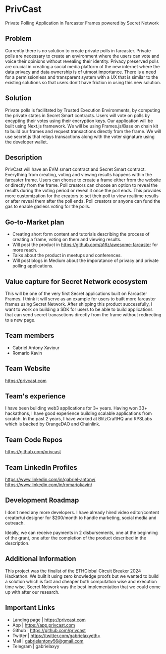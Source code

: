 

# PrivCast
Private Polling Application in Farcaster Frames powered by Secret Network

## Problem

Currently there is no solution to create private polls in farcaster. Private polls are necessary to create an environment where the users can vote and voice their opinions without revealing their identity. Privacy preserved polls are crucial in creating a social media platform of the new internet where the data privacy and data ownership is of utmost importance. There is a need for a permissionless and transparent system with a UX that is similar to the existing solutions so that users don't have friction in using this new solution. 

## Solution

Private polls is facilitated by Trusted Execution Environments, by computing the private states in Secret Smart contracts. Users will vote on polls by encypting their votes using their encryption keys. Our application will be built using Next.js framework. We will be using Frames.js/Base on chain kit to build our frames and request transactions directly from the frame. We will use secret.js that relays transactions along with the voter signature using the developer wallet.  

## Description

PrivCast will have an EVM smart contract and Secret Smart contract. Everything from creating, voting and viewing results happens within the farcaster frame. Users can choose to create a frame either from the website or directly from the frame. Poll creators can choose an option to reveal the results during the voting period or reveal it once the poll ends. This provides more customization for the creators to set their poll to view realtime results or after reveal them after the poll ends. Poll creators or anyone can fund the gas to enable gasless voting for the polls. 

## Go-to-Market plan

* Creating short form content and tutorials describing the process of creating a frame, voting on them and viewing results.
* Will post the product in https://github.com/a16z/awesome-farcaster for more reach.
* Talks about the product in meetups and conferences.
* Will post blogs in Medium about the imporatance of privacy and private polling applications.

## Value capture for Secret Network ecosystem

This will be one of the very first Secret applications built on Farcaster Frames. I think it will serve as an example for users to built more farcaster frames using Secret Network. After shipping this product successfully, I want to work on building a SDK for users to be able to build applications that can send secret tranasctions directly from the frame without redirecting to a new page. 

## Team members
* Gabriel Antony Xaviour
* Romario Kavin

## Team Website	
https://privcast.com

## Team's experience

I have been building web3 applications for 3+ years. Having won 33+ hackathons, I have good experience building scalable applications from scratch. In the past 2 years, I have worked at BlitzCraftHQ and RPSLabs which is backed by OrangeDAO and Chainlink.

## Team Code Repos
https://github.com/privcast

## Team LinkedIn Profiles
https://www.linkedin.com/in/gabriel-antony/
https://www.linkedin.com/in/romariokavin/

## Development Roadmap

I don't need any more developers. I have already hired video editor/content creator/ui designer for $200/month to handle marketing, social media and outreach.

Ideally, we can receive payments in 2 disbursements, one at the beginning of the grant, one after the completion of the product described in the description.

## Additional Information

This project was the finalist of the ETHGlobal Circuit Breaker 2024 Hackathon. We built it using zero knowledge proofs but we wanted to build a solution which is fast and cheaper both computation wise and execution time wise. Secret Network was the best implementation that we could come up with after our research.

## Important Links

* Landing page | https://privcast.com
* App | https://app.privcast.com
* Github | https://github.com/privcast
* Twitter | https://twitter.com/gabrielaxyeth=
* Mail | gabrielantony56@gmail.com
* Telegram | gabrielaxyy
